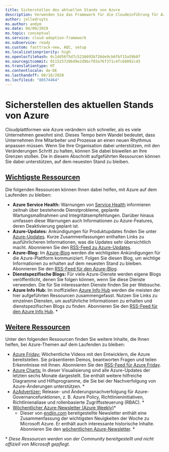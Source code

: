 ```yaml
---
title: Sicherstellen des aktuellen Stands von Azure
description: Verwenden Sie das Framework für die Cloudeinführung für Azure, um zu erfahren, wie Sie beim heutigen Cloudrhythmus auf dem aktuellen Stand bleiben und Änderungen verwalten.
author: jelledruyts
ms.author: andym
ms.date: 04/09/2019
ms.topic: conceptual
ms.service: cloud-adoption-framework
ms.subservice: ready
ms.custom: fasttrack-new, AQC, setup
ms.localizationpriority: high
ms.openlocfilehash: 0c1dd56f5d7c5216693b726de9cb6fbf15a59b8f
ms.sourcegitcommit: 011525720bd9e2d9bcf03a76f371c4fc68092c45
ms.translationtype: HT
ms.contentlocale: de-DE
ms.lasthandoff: 08/18/2020
ms.locfileid: "88574464"
---
```

<!-- docsTest:ignore "Azure Info Hub" "Azure Charts" "Azure Weekly" -->
<!-- cSpell:ignore jelledruyts andym endjin AzAdvertizer -->

# <a name="stay-current-with-azure"></a>Sicherstellen des aktuellen Stands von Azure

Cloudplattformen wie Azure verändern sich schneller, als es viele Unternehmen gewohnt sind. Dieses Tempo beim Wandel bedeutet, dass Unternehmen ihre Mitarbeiter und Prozesse an einen neuen Rhythmus anpassen müssen. Wenn Sie Ihre Organisation dabei unterstützen, mit den Veränderungen Schritt zu halten, können Sie dabei bisweilen an Ihre Grenzen stoßen. Die in diesem Abschnitt aufgeführten Ressourcen können Sie dabei unterstützen, auf dem neuesten Stand zu bleiben.

<!-- markdownlint-disable MD025 -->

## <a name="top-resources"></a>[Wichtigste Ressourcen](#tab/TopResources)

<!-- markdownlint-enable MD025 -->

Die folgenden Ressourcen können Ihnen dabei helfen, mit Azure auf dem Laufenden zu bleiben:

- **Azure Service Health:** Warnungen von [Service Health](/azure/service-health/service-health-overview) informieren zeitnah über bestehende Dienstprobleme, geplante Wartungsmaßnahmen und Integritätsempfehlungen. Darüber hinaus umfassen diese Warnungen auch Informationen zu Azure-Features, deren Deaktivierung geplant ist.
- **Azure-Updates:** Ankündigungen für Produktupdates finden Sie unter [Azure-Updates](https://azure.microsoft.com/updates). Kurze Zusammenfassungen enthalten Links zu ausführlicheren Informationen, was die Updates sehr übersichtlich macht. Abonnieren Sie den [RSS-Feed zu Azure-Updates](https://azurecomcdn.azureedge.net/updates/feed).
- **Azure-Blog:** Im [Azure-Blog](https://azure.microsoft.com/blog) werden die wichtigsten Ankündigungen für die Azure-Plattform kommuniziert. Folgen Sie diesen Blog, um wichtige Informationen zu erhalten auf dem neuesten Stand zu bleiben. Abonnieren Sie den [RSS-Feed für den Azure-Blog](https://azurecomcdn.azureedge.net/blog/feed).
- **Dienstspezifische Blogs:** Für viele Azure-Dienste werden eigene Blogs veröffentlicht, denen Sie folgen können, wenn Sie diese Dienste verwenden. Die für Sie interessanten Dienste finden Sie per Websuche.
- **Azure Info Hub:** Im inoffiziellen [Azure Info Hub](https://azureinfohub.azurewebsites.net) werden die meisten der hier aufgeführten Ressourcen zusammengefasst. Nutzen Sie Links zu einzelnen Diensten, um ausführliche Informationen zu erhalten und dienstspezifischen Blogs zu finden. Abonnieren Sie den [RSS-Feed für den Azure Info Hub](https://azureinfohub.azurewebsites.net/Feed?serviceTitle=Azure). \*

<!-- markdownlint-disable MD025 -->

## <a name="additional-resources"></a>[Weitere Ressourcen](#tab/AdditionalResources)

<!-- markdownlint-enable MD025 -->

Unter den folgenden Ressourcen finden Sie weitere Inhalte, die Ihnen helfen, bei Azure-Themen auf dem Laufenden zu bleiben:

- [Azure Friday:](https://channel9.msdn.com/Shows/Azure-Friday) Wöchentliche Videos mit den Entwicklern, die Azure bereitstellen. Sie präsentieren Demos, beantworten Fragen und teilen Erkenntnisse mit Ihnen. Abonnieren Sie den [RSS-Feed für Azure Friday](https://channel9.msdn.com/Shows/Azure-Friday/feed).
- [Azure Charts:](https://azurecharts.com) In dieser Visualisierung sind alle Azure-Updates der letzten sechs Monate dargestellt. Sie enthält weitere hilfreiche Diagramme und Hilfsprogramme, die Sie bei der Nachverfolgung von Azure-Änderungen unterstützen. \*
- [AzAdvertizer:](https://www.azadvertizer.net) Release- und Änderungsnachverfolgung für Azure-Governancefunktionen, z. B. Azure Policy, Richtlinieninitiativen, Richtlinienaliase und rollenbasierte Zugriffssteuerung (RBAC). \*
- [Wöchentlicher Azure-Newsletter (Azure Weekly)](https://azureweekly.info)*
  - Dieser von [endjin.com](https://endjin.com) bereitgestellte Newsletter enthält eine Zusammenfassung der wichtigsten Neuigkeiten der Woche zu Microsoft Azure. Er enthält auch interessante historische Inhalte. Abonnieren Sie den [wöchentlichen Azure-Newsletter](https://azureweekly.info). \*

\* _Diese Ressourcen werden von der Community bereitgestellt und nicht offiziell von Microsoft gepflegt._
